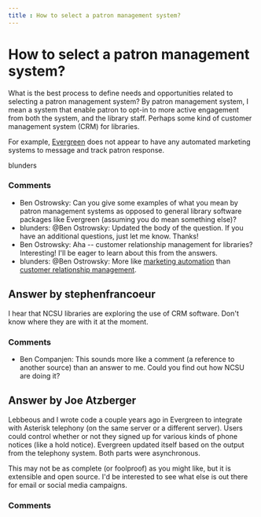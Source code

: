 ```yaml
---
title : How to select a patron management system?
---
```

How to select a patron management system?
=====================
What is the best process to define needs and opportunities related to
selecting a patron management system? By patron management system, I
mean a system that enable patron to opt-in to more active engagement
from both the system, and the library staff. Perhaps some kind of
customer management system (CRM) for libraries.

For example,
[Evergreen](http://en.wikipedia.org/wiki/Evergreen_%28software%29) does
not appear to have any automated marketing systems to message and track
patron response.

blunders

### Comments ###
* Ben Ostrowsky: Can you give some examples of what you mean by patron management systems
as opposed to general library software packages like Evergreen (assuming
you do mean something else)?
* blunders: @Ben Ostrowsky: Updated the body of the question. If you have an
additional questions, just let me know. Thanks!
* Ben Ostrowsky: Aha -- customer relationship management for libraries? Interesting! I'll
be eager to learn about this from the answers.
* blunders: @Ben Ostrowsky: More like [marketing
automation](http://en.wikipedia.org/wiki/Marketing\_automation) than
[customer relationship
management](http://en.wikipedia.org/wiki/Customer\_relationship\_management).


Answer by stephenfrancoeur
----------------
I hear that NCSU libraries are exploring the use of CRM software. Don't
know where they are with it at the moment.

### Comments ###
* Ben Companjen: This sounds more like a comment (a reference to another source) than an
answer to me. Could you find out how NCSU are doing it?

Answer by Joe Atzberger
----------------
Lebbeous and I wrote code a couple years ago in Evergreen to integrate
with Asterisk telephony (on the same server or a different server).
Users could control whether or not they signed up for various kinds of
phone notices (like a hold notice). Evergreen updated itself based on
the output from the telephony system. Both parts were asynchronous.

This may not be as complete (or foolproof) as you might like, but it is
extensible and open source. I'd be interested to see what else is out
there for email or social media campaigns.

### Comments ###

